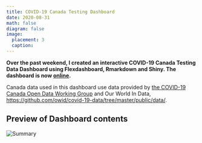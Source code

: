 ```yaml
---
title: COVID-19 Canada Testing Dashboard
date: 2020-08-31
math: false
diagram: false
image:
  placement: 3
  caption:
---
```


**Over the past weekend, I created an interactive COVID-19 Canada Testing Data Dashboard using Flexdashboard, Rmarkdown and Shiny. The dashboard is now [online](https://kuan-liu.shinyapps.io/Testing_Dash/).**

Canada data used in this dashboard use data provided by [the COVID-19 Canada Open Data Working Group](https://github.com/ishaberry/Covid19Canada) and Our World In Data, https://github.com/owid/covid-19-data/tree/master/public/data/.



## Preview of Dashboard contents

![Summary](/img/snippeek.png)



